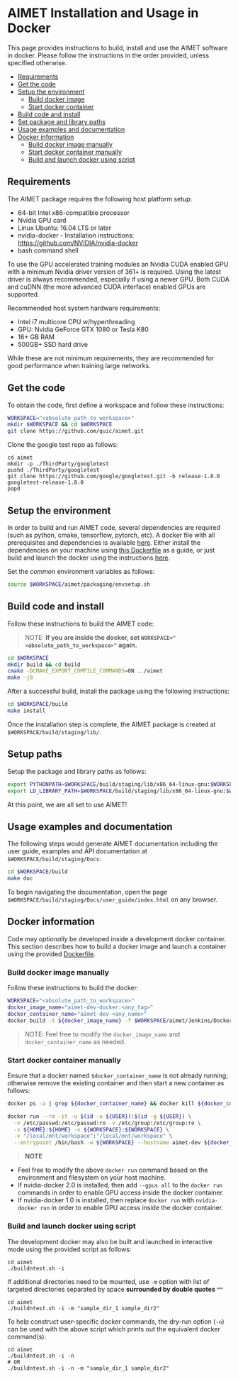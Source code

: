 # AIMET Installation and Usage in Docker
This page provides instructions to build, install and use the AIMET software in docker. Please follow the instructions in the order provided, unless specified otherwise.

- [Requirements](#requirements)
- [Get the code](#get-the-code)
- [Setup the environment](#setup-the-environment)
  - [Build docker image](#build-docker-image)
  - [Start docker container](#start-docker-container)
- [Build code and install](#build-code-and-install)
- [Set package and library paths](#set-package-and-library-paths)
- [Usage examples and documentation](#usage-examples-and-documentation)
- [Docker information](#docker-information)
  - [Build docker image manually](#build-docker-image-manually)
  - [Start docker container manually](#start-docker-container-manually)
  - [Build and launch docker using script](#build-and-launch-docker-using-script)

## Requirements
The AIMET package requires the following host platform setup:

- 64-bit Intel x86-compatible processor
- Nvidia GPU card
- Linux Ubuntu: 16.04 LTS or later
- nvidia-docker - Installation instructions: https://github.com/NVIDIA/nvidia-docker
- bash command shell

To use the GPU accelerated training modules an Nvidia CUDA enabled GPU with a minimum Nvidia driver version of 361+ is required. Using the latest driver is always recommended, especially if using a newer GPU. Both CUDA and cuDNN (the more advanced CUDA interface) enabled GPUs are supported.

Recommended host system hardware requirements:

- Intel i7 multicore CPU w/hyperthreading
- GPU: Nvidia GeForce GTX 1080 or Tesla K80
- 16+ GB RAM
- 500GB+ SSD hard drive

While these are not minimum requirements, they are recommended for good performance when training large networks.

## Get the code
To obtain the code, first define a workspace and follow these instructions:

```bash
WORKSPACE="<absolute_path_to_workspace>"
mkdir $WORKSPACE && cd $WORKSPACE
git clone https://github.com/quic/aimet.git
```
Clone the google test repo as follows:
```
cd aimet
mkdir -p ./ThirdParty/googletest
pushd ./ThirdParty/googletest
git clone https://github.com/google/googletest.git -b release-1.8.0 googletest-release-1.8.0
popd
```
## Setup the environment
In order to build and run AIMET code, several dependencies are required (such as python, cmake, tensorflow, pytorch, etc). A docker file with all prerequisites and dependencies is available [here](../Jenkins/Dockerfile). Either install the dependencies on your machine using [this Dockerfile](../Jenkins/Dockerfile) as a guide, or just build and launch the docker using the instructions [here](#docker-information).

Set the *common* environment variables as follows:
```bash
source $WORKSPACE/aimet/packaging/envsetup.sh
```

## Build code and install
Follow these instructions to build the AIMET code:

> NOTE: **If you are inside the docker, set `WORKSPACE="<absolute_path_to_workspace>"` again.**
```bash
cd $WORKSPACE 
mkdir build && cd build
cmake -DCMAKE_EXPORT_COMPILE_COMMANDS=ON ../aimet
make -j8 
```

After a successful build, install the package using the following instructions:
```bash
cd $WORKSPACE/build
make install
```
Once the installation step is complete, the AIMET package is created at `$WORKSPACE/build/staging/lib/`.

## Setup paths
Setup the package and library paths as follows:
```bash
export PYTHONPATH=$WORKSPACE/build/staging/lib/x86_64-linux-gnu:$WORKSPACE/build/staging/lib/python:$PYTHONPATH
export LD_LIBRARY_PATH=$WORKSPACE/build/staging/lib/x86_64-linux-gnu:$WORKSPACE/build/staging/lib/python:$LD_LIBRARY_PATH
```
At this point, we are all set to use AIMET!

## Usage examples and documentation
The following steps would generate AIMET documentation including the user guide, examples and API documentation at `$WORKSPACE/build/staging/Docs`:

```bash
cd $WORKSPACE/build
make doc
```

To begin navigating the documentation, open the page `$WORKSPACE/build/staging/Docs/user_guide/index.html` on any browser.

## Docker information
Code may *optionally* be developed inside a development docker container. This section describes how to build a docker image and launch a container using the provided [Dockerfile](../Jenkins/Dockerfile).

### Build docker image manually
Follow these instructions to build the docker:
```bash
WORKSPACE="<absolute_path_to_workspace>"
docker_image_name="aimet-dev-docker:<any_tag>"
docker_container_name="aimet-dev-<any_name>"
docker build -t ${docker_image_name} -f $WORKSPACE/aimet/Jenkins/Dockerfile .
```

> NOTE: Feel free to modify the `docker_image_name` and `docker_container_name` as needed.

### Start docker container manually
Ensure that a docker named `$docker_container_name` is not already running; otherwise remove the existing container and then start a new container as follows:
```bash
docker ps -a | grep ${docker_container_name} && docker kill ${docker_container_name}

docker run --rm -it -u $(id -u ${USER}):$(id -g ${USER}) \
  -v /etc/passwd:/etc/passwd:ro -v /etc/group:/etc/group:ro \
  -v ${HOME}:${HOME} -v ${WORKSPACE}:${WORKSPACE} \
  -v "/local/mnt/workspace":"/local/mnt/workspace" \
  --entrypoint /bin/bash -w ${WORKSPACE} --hostname aimet-dev ${docker_image_name}
```

> **NOTE**
* Feel free to modify the above `docker run` command based on the environment and filesystem on your host machine.
* If nvidia-docker 2.0 is installed, then add `--gpus all` to the `docker run` commands in order to enable GPU access inside the docker container.
* If nvidia-docker 1.0 is installed, then replace `docker run` with `nvidia-docker run` in order to enable GPU access inside the docker container. 

### Build and launch docker using script
The development docker may also be built and launched in interactive mode using the provided script as follows:
```
cd aimet
./buildntest.sh -i
```
If additional directories need to be mounted, use `-m` option with list of targeted directories separated by space **surrounded by double quotes `""`**
```
cd aimet
./buildntest.sh -i -m "sample_dir_1 sample_dir2"
```

To help construct user-specific docker commands, the dry-run option (`-n`) can be used with the above script which prints out the equivalent docker command(s):
```
cd aimet
./buildntest.sh -i -n
# OR
./buildntest.sh -i -n -m "sample_dir_1 sample_dir2"
```
